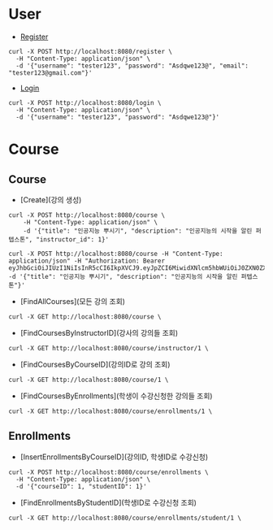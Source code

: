 # User
* [Register](회원가입)
```
curl -X POST http://localhost:8080/register \
  -H "Content-Type: application/json" \
  -d '{"username": "tester123", "password": "Asdqwe123@", "email": "tester123@gmail.com"}'
```

* [Login](로그인)
```
curl -X POST http://localhost:8080/login \
  -H "Content-Type: application/json" \
  -d '{"username": "tester123", "password": "Asdqwe123@"}'
```

# Course 

## Course
* [Create](강의 생성)
```
curl -X POST http://localhost:8080/course \
    -H "Content-Type: application/json" \
    -d '{"title": "인공지능 뿌시기", "description": "인공지능의 시작을 알린 퍼텝스톤", "instructor_id": 1}'

curl -X POST http://localhost:8080/course -H "Content-Type: application/json" -H "Authorization: Bearer eyJhbGciOiJIUzI1NiIsInR5cCI6IkpXVCJ9.eyJpZCI6MiwidXNlcm5hbWUiOiJ0ZXN0ZXIiLCJleHAiOjE3Mjg4MjA4MzJ9.HF2wCMYGl60YjGojXk6wtQDvCSHQVgHtiQcligODdp8" -d '{"title": "인공지능 뿌시기", "description": "인공지능의 시작을 알린 퍼텝스톤"}'
```

* [FindAllCourses](모든 강의 조회)
```
curl -X GET http://localhost:8080/course \
```

* [FindCoursesByInstructorID](강사의 강의들 조회)
```
curl -X GET http://localhost:8080/course/instructor/1 \
```

* [FindCoursesByCourseID](강의ID로 강의 조회)
```
curl -X GET http://localhost:8080/course/1 \
```

* [FindCoursesByEnrollments](학생이 수강신청한 강의들 조회)
```
curl -X GET http://localhost:8080/course/enrollments/1 \
```

## Enrollments
* [InsertEnrollmentsByCourseID](강의ID, 학생ID로 수강신청)
```
curl -X POST http://localhost:8080/course/enrollments \
  -H "Content-Type: application/json" \
  -d '{"courseID": 1, "studentID": 1}'
```

* [FindEnrollmentsByStudentID](학생ID로 수강신청 조회)
```
curl -X GET http://localhost:8080/course/enrollments/student/1 \
```
